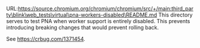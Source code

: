 URL:https://source.chromium.org/chromium/chromium/src/+/main:third_party\blink\web_tests\virtual\pna-workers-disabled\README.md
This directory serves to test PNA when worker support is entirely disabled.
This prevents introducing breaking changes that would prevent rolling back.

See https://crbug.com/1371454.
